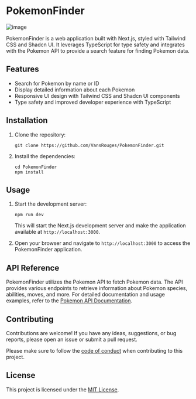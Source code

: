# PokemonFinder
![image](https://github.com/VansRouges/PokemonFinder/assets/67249759/54764e39-d701-4f86-b6f9-708fcbecfd5c)


PokemonFinder is a web application built with Next.js, styled with Tailwind CSS and Shadcn UI. It leverages TypeScript for type safety and integrates with the Pokemon API to provide a search feature for finding Pokemon data.

## Features

- Search for Pokemon by name or ID
- Display detailed information about each Pokemon
- Responsive UI design with Tailwind CSS and Shadcn UI components
- Type safety and improved developer experience with TypeScript

## Installation

1. Clone the repository:

   ```shell
   git clone https://github.com/VansRouges/PokemonFinder.git
   ```

2. Install the dependencies:

   ```shell
   cd PokemonFinder
   npm install
   ```

## Usage

1. Start the development server:

   ```shell
   npm run dev
   ```

   This will start the Next.js development server and make the application available at `http://localhost:3000`.

2. Open your browser and navigate to `http://localhost:3000` to access the PokemonFinder application.

## API Reference

PokemonFinder utilizes the Pokemon API to fetch Pokemon data. The API provides various endpoints to retrieve information about Pokemon species, abilities, moves, and more. For detailed documentation and usage examples, refer to the [Pokemon API Documentation](https://pokeapi.co/docs/v2).

## Contributing

Contributions are welcome! If you have any ideas, suggestions, or bug reports, please open an issue or submit a pull request.

Please make sure to follow the [code of conduct](CODE_OF_CONDUCT.md) when contributing to this project.

## License

This project is licensed under the [MIT License](LICENSE).
